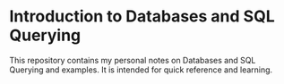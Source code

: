 # Introduction to Databases and SQL Querying

This repository contains my personal notes on Databases and SQL Querying and examples.
It is intended for quick reference and learning.
